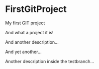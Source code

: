 # FirstGitProject
My first GIT project

And what a project it is!

And another description...

And yet another...


Another description inside the testbranch...